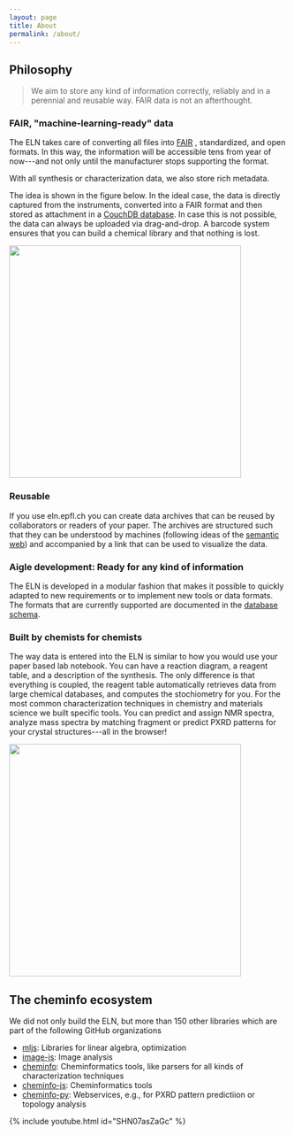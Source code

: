 ```yaml
---
layout: page
title: About
permalink: /about/
---
```


## Philosophy

> We aim to store any kind of information correctly, reliably and in a perennial and reusable way. FAIR data is not an afterthought.

### FAIR, "machine-learning-ready" data

The ELN takes care of converting all files into [FAIR](https://www.go-fair.org/fair-principles/) , standardized, and open formats. In this way, the information will be accessible tens from year of now---and not only until the manufacturer stops supporting the format.

With all synthesis or characterization data, we also store rich metadata.

The idea is shown in the figure below. In the ideal case, the data is directly captured from the instruments, converted into a FAIR format and then stored as attachment in a [CouchDB database](https://en.wikipedia.org/wiki/Apache_CouchDB). In case this is not possible, the data can always be uploaded via drag-and-drop. A barcode system ensures that you can build a chemical library and that nothing is lost.

<img style="width: 30em" src="../assets/img/importation.png">

### Reusable

If you use eln.epfl.ch you can create data archives that can be reused by collaborators or readers of your paper. The archives are structured such that they can be understood by machines (following ideas of the [semantic web](https://en.wikipedia.org/wiki/Semantic_Web)) and accompanied by a link that can be used to visualize the data.

### Aigle development: Ready for any kind of information

The ELN is developed in a modular fashion that makes it possible to quickly adapted to new requirements or to implement new tools or data formats. The formats that are currently supported are documented in the [database schema](https://cheminfo.github.io/data_schema/).

### Built by chemists for chemists

The way data is entered into the ELN is similar to how you would use your paper based lab notebook. You can have a reaction diagram, a reagent table, and a description of the synthesis.
The only difference is that everything is coupled, the reagent table automatically retrieves data from large chemical databases, and computes the stochiometry for you.
For the most common characterization techniques in chemistry and materials science we built specific tools. You can predict and assign NMR spectra, analyze mass spectra by matching fragment or predict PXRD patterns for your crystal structures---all in the browser!

<img style="width: 30em" src="../assets/img/pxrd_overview.png">

## The cheminfo ecosystem

We did not only build the ELN, but more than 150 other libraries which are part of the following GitHub organizations

- [mljs](https://github.com/mljs): Libraries for linear algebra, optimization
- [image-js](https://github.com/image-js): Image analysis
- [cheminfo](https://github.com/cheminfo): Cheminformatics tools, like parsers for all kinds of characterization techniques
- [cheminfo-js](https://github.com/cheminfo-js): Cheminformatics tools
- [cheminfo-py](https://github.com/cheminfo-py): Webservices, e.g., for PXRD pattern predictiion or topology analysis


{% include youtube.html id="SHN07asZaGc" %}